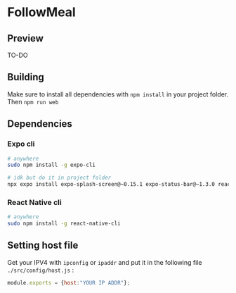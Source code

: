 # FollowMeal

## Preview

TO-DO

## Building

Make sure to install all dependencies with `npm install` in your project folder. Then `npm run web`

## Dependencies

### Expo cli

```bash
# anywhere
sudo npm install -g expo-cli

# idk but do it in project folder
npx expo install expo-splash-screen@~0.15.1 expo-status-bar@~1.3.0 react@17.0.2 react-dom@17.0.2 react-native@0.68.1 react-native-web@0.17.7
```

### React Native cli

```bash
# anywhere
sudo npm install -g react-native-cli
```

## Setting host file

Get your IPV4 with `ipconfig` or `ipaddr` and put it in the following file `./src/config/host.js` :
```js
module.exports = {host:"YOUR IP ADDR"};
```
